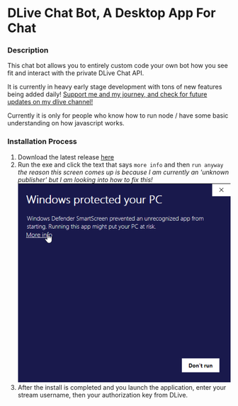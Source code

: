 # DLive Chat Bot, A Desktop App For Chat

### Description

This chat bot allows you to entirely custom code your own bot how you see fit and interact with the private DLive Chat API.

It is currently in heavy early stage development with tons of new features being added daily! [Support me and my journey, and check for future updates on my dlive channel!](https://dlive.tv/creativebuilds)

Currently it is only for people who know how to run node / have some basic understanding on how javascript works.

### Installation Process

1.  Download the latest release [here](https://github.com/CreativeBuilds/creative-bot/releases)
2.  Run the exe and click the text that says `more info` and then `run anyway` *the reason this screen comes up is because I am currently an 'unknown publisher' but I am looking into how to fix this!*![Blockchain username found in bottom right](./readmefiles/protected-1.png)
3.  After the install is completed and you launch the application, enter your stream username, then your authorization key from DLive.
